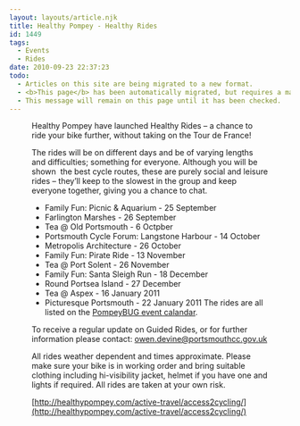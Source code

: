 ```yaml
---
layout: layouts/article.njk
title: Healthy Pompey - Healthy Rides
id: 1449
tags:
  - Events
  - Rides
date: 2010-09-23 22:37:23
todo:
  - Articles on this site are being migrated to a new format.
  - <b>This page</b> has been automatically migrated, but requires a manual check-&amp;-tune to ensure the format and links all work as expected.
  - This message will remain on this page until it has been checked.
---
```


<figure id="attachment_1453" align="alignright" width="270" caption="Healthy Pompey Healthy Rides logo"][![Healthy Pompey Healthy Rides logo](http://www.pompeybug.co.uk/wp-content/uploads/2010/09/HealthyPompeyHealthyRides-350-300x232.jpg "HealthyPompeyHealthyRides 350")](http://www.pompeybug.co.uk/wp-content/uploads/2010/09/HealthyPompeyHealthyRides-350.jpg)</figure>

Healthy Pompey have launched Healthy Rides – a chance to ride your bike further, without taking on the Tour de France!

The rides will be on different days and be of varying lengths and difficulties; something for everyone. Although you will be shown  the best cycle routes, these are purely social and leisure rides – they’ll keep to the slowest in the group and keep everyone together, giving you a chance to chat.

*   Family Fun: Picnic &amp; Aquarium - 25 September
*   Farlington Marshes - 26 September
*   Tea @ Old Portsmouth - 6 Octpber
*   Portsmouth Cycle Forum: Langstone Harbour - 14 October
*   Metropolis Architecture - 26 October
*   Family Fun: Pirate Ride - 13 November
*   Tea @ Port Solent - 26 November
*   Family Fun: Santa Sleigh Run - 18 December
*   Round Portsea Island - 27 December
*   Tea @ Aspex - 16 January 2011
*   Picturesque Portsmouth - 22 January 2011
The rides are all listed on the [PompeyBUG event calandar](http://www.pompeybug.co.uk/events/).

To receive a regular update on Guided Rides, or for further information please contact: [owen.devine@portsmouthcc.gov.uk](mailto:owen.devine@portsmouthcc.gov.uk)

All rides weather dependent and times approximate. Please make sure your bike is in working order and bring suitable clothing including hi-visibility jacket, helmet if you have one and lights if required. All rides are taken at your own risk.

[http://healthypompey.com/active-travel/access2cycling/](http://healthypompey.com/active-travel/access2cycling/)